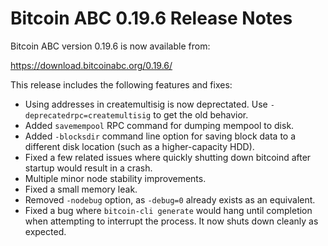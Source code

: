 # Bitcoin ABC 0.19.6 Release Notes

Bitcoin ABC version 0.19.6 is now available from:

  <https://download.bitcoinabc.org/0.19.6/>

This release includes the following features and fixes:
 - Using addresses in createmultisig is now deprectated. Use `-deprecatedrpc=createmultisig` to get the old behavior.
 - Added `savemempool` RPC command for dumping mempool to disk.
 - Added `-blocksdir` command line option for saving block data to a different disk location (such as a higher-capacity HDD).
 - Fixed a few related issues where quickly shutting down bitcoind after startup would result in a crash.
 - Multiple minor node stability improvements.
 - Fixed a small memory leak.
 - Removed `-nodebug` option, as `-debug=0` already exists as an equivalent.
 - Fixed a bug where `bitcoin-cli generate` would hang until completion when attempting to interrupt the process.
   It now shuts down cleanly as expected.
